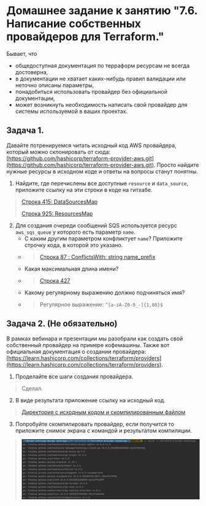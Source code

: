 # Домашнее задание к занятию "7.6. Написание собственных провайдеров для Terraform."

Бывает, что 
* общедоступная документация по терраформ ресурсам не всегда достоверна,
* в документации не хватает каких-нибудь правил валидации или неточно описаны параметры,
* понадобиться использовать провайдер без официальной документации,
* может возникнуть необходимость написать свой провайдер для системы используемой в ваших проектах.   

## Задача 1. 
Давайте потренируемся читать исходный код AWS провайдера, который можно склонировать от сюда: 
[https://github.com/hashicorp/terraform-provider-aws.git](https://github.com/hashicorp/terraform-provider-aws.git).
Просто найдите нужные ресурсы в исходном коде и ответы на вопросы станут понятны.  


1. Найдите, где перечислены все доступные `resource` и `data_source`, приложите ссылку на эти строки в коде на 
гитхабе.   
> [Строка 415: DataSourcesMap](https://github.com/hashicorp/terraform-provider-aws/blob/main/internal/provider/provider.go)
> 
> 
> [Строка 925: ResourcesMap](https://github.com/hashicorp/terraform-provider-aws/blob/main/internal/provider/provider.go)
> 
> 
2. Для создания очереди сообщений SQS используется ресурс `aws_sqs_queue` у которого есть параметр `name`. 
    * С каким другим параметром конфликтует `name`? Приложите строчку кода, в которой это указано.
    * > [Строка 87 : ConflictsWith: string name_prefix](https://github.com/hashicorp/terraform-provider-aws/blob/main/internal/service/sqs/queue.go)
    * Какая максимальная длина имени? 
    * > [Строка 427](https://github.com/hashicorp/terraform-provider-aws/blob/main/internal/service/sqs/queue.go)
    * Какому регулярному выражению должно подчиняться имя? 
    * > Регулярное выражение: `^[a-zA-Z0-9_-]{1,80}$`
    
## Задача 2. (Не обязательно) 
В рамках вебинара и презентации мы разобрали как создать свой собственный провайдер на примере кофемашины. 
Также вот официальная документация о создании провайдера: 
[https://learn.hashicorp.com/collections/terraform/providers](https://learn.hashicorp.com/collections/terraform/providers).

1. Проделайте все шаги создания провайдера.
> Сделал.
2. В виде результата приложение ссылку на исходный код.
> [Директория с исходным кодом и скомпилированным файлом](https://github.com/ivan-titovich/devops-netology/tree/main/sysadmin/07-terraform-06-providers/hashicups)
3. Попробуйте скомпилировать провайдер, если получится то приложите снимок экрана с командой и результатом компиляции.
> ![Скриншот](src/Screenshot1.png)
